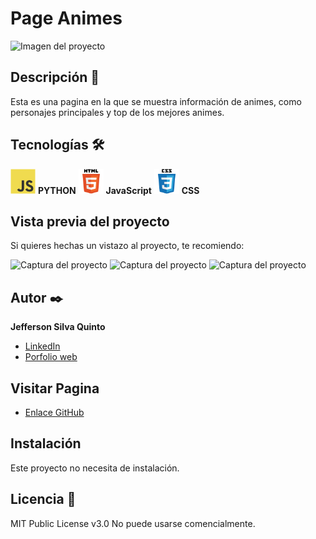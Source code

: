 # Page Animes
![Imagen del proyecto](https://github.com/SQdeveloper/ImagesProyects/blob/main/PageAnime/pageAnime.png)

## Descripción 📑

Esta es una pagina en la que se muestra información de animes, como personajes principales y top de los mejores animes.
## Tecnologías 🛠
<!-- Iconos sacados de: https://github.com/hendrasob/badges/blob/master/README.md y https://github.com/alexandresanlim/Badges4-README.md-Profile -->
<p><img width="40" src="https://raw.githubusercontent.com/devicons/devicon/master/icons/javascript/javascript-original.svg"/>
<b>PYTHON</b>
<img width="40" src="https://raw.githubusercontent.com/devicons/devicon/master/icons/html5/html5-original-wordmark.svg"/>
<b>JavaScript</b>
<img width="40" src="https://raw.githubusercontent.com/devicons/devicon/master/icons/css3/css3-original-wordmark.svg"/>
<b>CSS</b>
</p>

## Vista previa del proyecto
Si quieres hechas un vistazo al proyecto, te recomiendo:

![Captura del proyecto](https://github.com/SQdeveloper/ImagesProyects/blob/main/PageAnime/pageAnime1.png)
![Captura del proyecto](https://github.com/SQdeveloper/ImagesProyects/blob/main/PageAnime/pageAnime2.png)
![Captura del proyecto](https://github.com/SQdeveloper/ImagesProyects/blob/main/PageAnime/pageAnime3.png)

## Autor ✒️
**Jefferson Silva Quinto**

* [LinkedIn](https://www.linkedin.com/in/sqdeveloper/)
* [Porfolio web](https://sqdeveloper.github.io/MyPortfolio)

## Visitar Pagina

* [Enlace GitHub](https://sqdeveloper.github.io/Page-Anime/)

## Instalación 
Este proyecto no necesita de instalación.
  
## Licencia 📄
MIT Public License v3.0
No puede usarse comencialmente.
